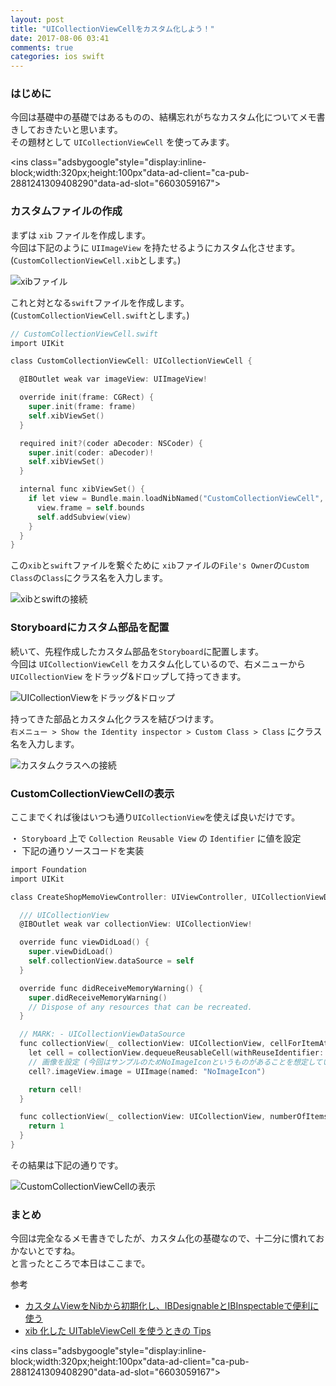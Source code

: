 ```yaml
---
layout: post
title: "UICollectionViewCellをカスタム化しよう！"
date: 2017-08-06 03:41
comments: true
categories: ios swift
---
```


### はじめに
今回は基礎中の基礎ではあるものの、結構忘れがちなカスタム化についてメモ書きしておきたいと思います。  
その題材として `UICollectionViewCell` を使ってみます。  

<script async src="//pagead2.googlesyndication.com/pagead/js/adsbygoogle.js"></script>
<ins class="adsbygoogle"style="display:inline-block;width:320px;height:100px"data-ad-client="ca-pub-2881241309408290"data-ad-slot="6603059167"></ins>
<script>
(adsbygoogle = window.adsbygoogle || []).push({});
</script>

<!-- more -->

### カスタムファイルの作成
まずは `xib` ファイルを作成します。  
今回は下記のように `UIImageView` を持たせるようにカスタム化させます。  
(`CustomCollectionViewCell.xib`とします。)  

![xibファイル](/images/custom-collection-view-1.png)  

これと対となる`swift`ファイルを作成します。  
(`CustomCollectionViewCell.swift`とします。)  

```objective-c
// CustomCollectionViewCell.swift
import UIKit

class CustomCollectionViewCell: UICollectionViewCell {

  @IBOutlet weak var imageView: UIImageView!

  override init(frame: CGRect) {
    super.init(frame: frame)
    self.xibViewSet()
  }

  required init?(coder aDecoder: NSCoder) {
    super.init(coder: aDecoder)!
    self.xibViewSet()
  }

  internal func xibViewSet() {
    if let view = Bundle.main.loadNibNamed("CustomCollectionViewCell", owner: self, options: nil)?.first as? UIView {
      view.frame = self.bounds
      self.addSubview(view)
    }
  }
}
```

この`xib`と`swift`ファイルを繋ぐために `xib`ファイルの`File's Owner`の`Custom Class`の`Class`にクラス名を入力します。  

![xibとswiftの接続](/images/custom-collection-view-2.png)  

### Storyboardにカスタム部品を配置
続いて、先程作成したカスタム部品を`Storyboard`に配置します。  
今回は `UICollectionViewCell` をカスタム化しているので、右メニューから `UICollectionView` をドラッグ&ドロップして持ってきます。  

![UICollectionViewをドラッグ&ドロップ](/images/custom-collection-view-3.png)  

持ってきた部品とカスタム化クラスを結びつけます。  
`右メニュー > Show the Identity inspector > Custom Class > Class` にクラス名を入力します。  

![カスタムクラスへの接続](/images/custom-collection-view-4.png)  

### CustomCollectionViewCellの表示
ここまでくれば後はいつも通り`UICollectionView`を使えば良いだけです。  

・ `Storyboard` 上で `Collection Reusable View` の `Identifier` に値を設定  
・ 下記の通りソースコードを実装  

```objective-c
import Foundation
import UIKit

class CreateShopMemoViewController: UIViewController, UICollectionViewDataSource {

  /// UICollectionView
  @IBOutlet weak var collectionView: UICollectionView!

  override func viewDidLoad() {
    super.viewDidLoad()
    self.collectionView.dataSource = self
  }

  override func didReceiveMemoryWarning() {
    super.didReceiveMemoryWarning()
    // Dispose of any resources that can be recreated.
  }

  // MARK: - UICollectionViewDataSource
  func collectionView(_ collectionView: UICollectionView, cellForItemAt indexPath: IndexPath) -> UICollectionViewCell {
    let cell = collectionView.dequeueReusableCell(withReuseIdentifier: "CustomCell", for: indexPath) as? CustomCollectionViewCell   
    // 画像を設定 (今回はサンプルのためNoImageIconというものがあることを想定しています)
    cell?.imageView.image = UIImage(named: "NoImageIcon")

    return cell!
  }

  func collectionView(_ collectionView: UICollectionView, numberOfItemsInSection section: Int) -> Int {  
    return 1
  }
}
```

その結果は下記の通りです。  

![CustomCollectionViewCellの表示](/images/custom-collection-view-6.png)  

### まとめ
今回は完全なるメモ書きでしたが、カスタム化の基礎なので、十二分に慣れておかないとですね。  
と言ったところで本日はここまで。  

参考  

* [カスタムViewをNibから初期化し、IBDesignableとIBInspectableで便利に使う](http://himaratsu.hatenablog.com/entry/ios/customview)  
* [xib 化した UITableViewCell を使うときの Tips](http://qiita.com/taketomato/items/7bf3f1dc2690c76079fb)  

<script async src="//pagead2.googlesyndication.com/pagead/js/adsbygoogle.js"></script>
<ins class="adsbygoogle"style="display:inline-block;width:320px;height:100px"data-ad-client="ca-pub-2881241309408290"data-ad-slot="6603059167"></ins>
<script>
(adsbygoogle = window.adsbygoogle || []).push({});
</script>
